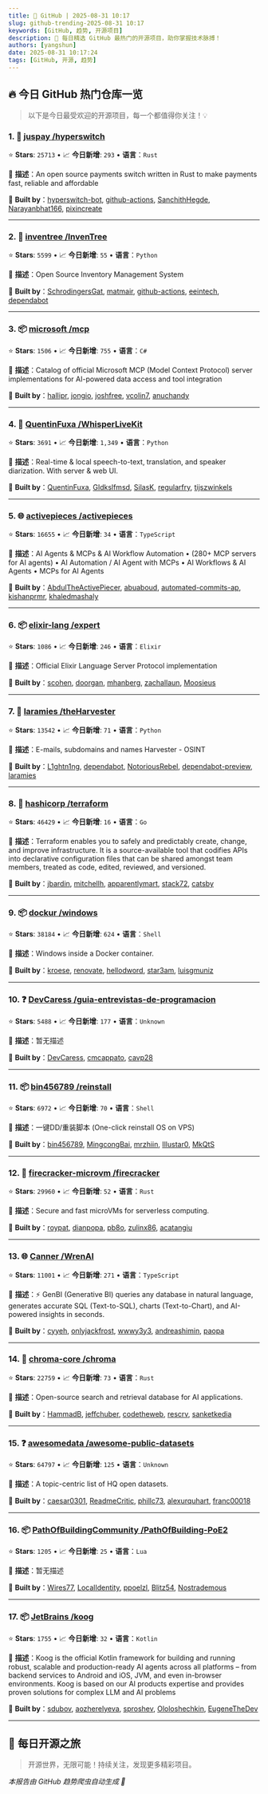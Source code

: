 ```yaml
---
title: 🚀 GitHub | 2025-08-31 10:17
slug: github-trending-2025-08-31 10:17
keywords: [GitHub, 趋势, 开源项目]
description: 🌟 每日精选 GitHub 最热门的开源项目，助你掌握技术脉搏！
authors: [yangshun]
date: 2025-08-31 10:17:24
tags: [GitHub, 开源, 趋势]
---
```


## 🔥 今日 GitHub 热门仓库一览

> 以下是今日最受欢迎的开源项目，每一个都值得你关注！💡

### 1. 🦀 [juspay /hyperswitch](https://github.com/juspay/hyperswitch)

⭐ **Stars**: `25713`   •   📈 **今日新增**: `293`   •   **语言**：`Rust`

📝 **描述**：An open source payments switch written in Rust to make payments fast, reliable and affordable

🤝 **Built by**：[hyperswitch-bot](https://github.com/hyperswitch-bot), [github-actions](https://github.com/github-actions), [SanchithHegde](https://github.com/SanchithHegde), [Narayanbhat166](https://github.com/Narayanbhat166), [pixincreate](https://github.com/pixincreate)

---

### 2. 🐍 [inventree /InvenTree](https://github.com/inventree/InvenTree)

⭐ **Stars**: `5599`   •   📈 **今日新增**: `55`   •   **语言**：`Python`

📝 **描述**：Open Source Inventory Management System

🤝 **Built by**：[SchrodingersGat](https://github.com/SchrodingersGat), [matmair](https://github.com/matmair), [github-actions](https://github.com/github-actions), [eeintech](https://github.com/eeintech), [dependabot](https://github.com/dependabot)

---

### 3. 📦 [microsoft /mcp](https://github.com/microsoft/mcp)

⭐ **Stars**: `1506`   •   📈 **今日新增**: `755`   •   **语言**：`C#`

📝 **描述**：Catalog of official Microsoft MCP (Model Context Protocol) server implementations for AI-powered data access and tool integration

🤝 **Built by**：[hallipr](https://github.com/hallipr), [jongio](https://github.com/jongio), [joshfree](https://github.com/joshfree), [vcolin7](https://github.com/vcolin7), [anuchandy](https://github.com/anuchandy)

---

### 4. 🐍 [QuentinFuxa /WhisperLiveKit](https://github.com/QuentinFuxa/WhisperLiveKit)

⭐ **Stars**: `3691`   •   📈 **今日新增**: `1,349`   •   **语言**：`Python`

📝 **描述**：Real-time & local speech-to-text, translation, and speaker diarization. With server & web UI.

🤝 **Built by**：[QuentinFuxa](https://github.com/QuentinFuxa), [Gldkslfmsd](https://github.com/Gldkslfmsd), [SilasK](https://github.com/SilasK), [regularfry](https://github.com/regularfry), [tijszwinkels](https://github.com/tijszwinkels)

---

### 5. 🌐 [activepieces /activepieces](https://github.com/activepieces/activepieces)

⭐ **Stars**: `16655`   •   📈 **今日新增**: `34`   •   **语言**：`TypeScript`

📝 **描述**：AI Agents & MCPs & AI Workflow Automation • (280+ MCP servers for AI agents) • AI Automation / AI Agent with MCPs • AI Workflows & AI Agents • MCPs for AI Agents

🤝 **Built by**：[AbdulTheActivePiecer](https://github.com/AbdulTheActivePiecer), [abuaboud](https://github.com/abuaboud), [automated-commits-ap](https://github.com/automated-commits-ap), [kishanprmr](https://github.com/kishanprmr), [khaledmashaly](https://github.com/khaledmashaly)

---

### 6. 📦 [elixir-lang /expert](https://github.com/elixir-lang/expert)

⭐ **Stars**: `1086`   •   📈 **今日新增**: `246`   •   **语言**：`Elixir`

📝 **描述**：Official Elixir Language Server Protocol implementation

🤝 **Built by**：[scohen](https://github.com/scohen), [doorgan](https://github.com/doorgan), [mhanberg](https://github.com/mhanberg), [zachallaun](https://github.com/zachallaun), [Moosieus](https://github.com/Moosieus)

---

### 7. 🐍 [laramies /theHarvester](https://github.com/laramies/theHarvester)

⭐ **Stars**: `13542`   •   📈 **今日新增**: `71`   •   **语言**：`Python`

📝 **描述**：E-mails, subdomains and names Harvester - OSINT

🤝 **Built by**：[L1ghtn1ng](https://github.com/L1ghtn1ng), [dependabot](https://github.com/dependabot), [NotoriousRebel](https://github.com/NotoriousRebel), [dependabot-preview](https://github.com/dependabot-preview), [laramies](https://github.com/laramies)

---

### 8. 🚦 [hashicorp /terraform](https://github.com/hashicorp/terraform)

⭐ **Stars**: `46429`   •   📈 **今日新增**: `16`   •   **语言**：`Go`

📝 **描述**：Terraform enables you to safely and predictably create, change, and improve infrastructure. It is a source-available tool that codifies APIs into declarative configuration files that can be shared amongst team members, treated as code, edited, reviewed, and versioned.

🤝 **Built by**：[jbardin](https://github.com/jbardin), [mitchellh](https://github.com/mitchellh), [apparentlymart](https://github.com/apparentlymart), [stack72](https://github.com/stack72), [catsby](https://github.com/catsby)

---

### 9. 📦 [dockur /windows](https://github.com/dockur/windows)

⭐ **Stars**: `38184`   •   📈 **今日新增**: `624`   •   **语言**：`Shell`

📝 **描述**：Windows inside a Docker container.

🤝 **Built by**：[kroese](https://github.com/kroese), [renovate](https://github.com/renovate), [hellodword](https://github.com/hellodword), [star3am](https://github.com/star3am), [luisgmuniz](https://github.com/luisgmuniz)

---

### 10. ❓ [DevCaress /guia-entrevistas-de-programacion](https://github.com/DevCaress/guia-entrevistas-de-programacion)

⭐ **Stars**: `5488`   •   📈 **今日新增**: `177`   •   **语言**：`Unknown`

📝 **描述**：暂无描述

🤝 **Built by**：[DevCaress](https://github.com/DevCaress), [cmcappato](https://github.com/cmcappato), [cavp28](https://github.com/cavp28)

---

### 11. 📦 [bin456789 /reinstall](https://github.com/bin456789/reinstall)

⭐ **Stars**: `6972`   •   📈 **今日新增**: `70`   •   **语言**：`Shell`

📝 **描述**：一键DD/重装脚本 (One-click reinstall OS on VPS)

🤝 **Built by**：[bin456789](https://github.com/bin456789), [MingcongBai](https://github.com/MingcongBai), [mrzhiin](https://github.com/mrzhiin), [Illustar0](https://github.com/Illustar0), [MkQtS](https://github.com/MkQtS)

---

### 12. 🦀 [firecracker-microvm /firecracker](https://github.com/firecracker-microvm/firecracker)

⭐ **Stars**: `29960`   •   📈 **今日新增**: `52`   •   **语言**：`Rust`

📝 **描述**：Secure and fast microVMs for serverless computing.

🤝 **Built by**：[roypat](https://github.com/roypat), [dianpopa](https://github.com/dianpopa), [pb8o](https://github.com/pb8o), [zulinx86](https://github.com/zulinx86), [acatangiu](https://github.com/acatangiu)

---

### 13. 🌐 [Canner /WrenAI](https://github.com/Canner/WrenAI)

⭐ **Stars**: `11001`   •   📈 **今日新增**: `271`   •   **语言**：`TypeScript`

📝 **描述**：⚡️ GenBI (Generative BI) queries any database in natural language, generates accurate SQL (Text-to-SQL), charts (Text-to-Chart), and AI-powered insights in seconds.

🤝 **Built by**：[cyyeh](https://github.com/cyyeh), [onlyjackfrost](https://github.com/onlyjackfrost), [wwwy3y3](https://github.com/wwwy3y3), [andreashimin](https://github.com/andreashimin), [paopa](https://github.com/paopa)

---

### 14. 🦀 [chroma-core /chroma](https://github.com/chroma-core/chroma)

⭐ **Stars**: `22759`   •   📈 **今日新增**: `73`   •   **语言**：`Rust`

📝 **描述**：Open-source search and retrieval database for AI applications.

🤝 **Built by**：[HammadB](https://github.com/HammadB), [jeffchuber](https://github.com/jeffchuber), [codetheweb](https://github.com/codetheweb), [rescrv](https://github.com/rescrv), [sanketkedia](https://github.com/sanketkedia)

---

### 15. ❓ [awesomedata /awesome-public-datasets](https://github.com/awesomedata/awesome-public-datasets)

⭐ **Stars**: `64797`   •   📈 **今日新增**: `125`   •   **语言**：`Unknown`

📝 **描述**：A topic-centric list of HQ open datasets.

🤝 **Built by**：[caesar0301](https://github.com/caesar0301), [ReadmeCritic](https://github.com/ReadmeCritic), [phillc73](https://github.com/phillc73), [alexurquhart](https://github.com/alexurquhart), [franc00018](https://github.com/franc00018)

---

### 16. 📦 [PathOfBuildingCommunity /PathOfBuilding-PoE2](https://github.com/PathOfBuildingCommunity/PathOfBuilding-PoE2)

⭐ **Stars**: `1205`   •   📈 **今日新增**: `25`   •   **语言**：`Lua`

📝 **描述**：暂无描述

🤝 **Built by**：[Wires77](https://github.com/Wires77), [LocalIdentity](https://github.com/LocalIdentity), [ppoelzl](https://github.com/ppoelzl), [Blitz54](https://github.com/Blitz54), [Nostrademous](https://github.com/Nostrademous)

---

### 17. 📦 [JetBrains /koog](https://github.com/JetBrains/koog)

⭐ **Stars**: `1755`   •   📈 **今日新增**: `32`   •   **语言**：`Kotlin`

📝 **描述**：Koog is the official Kotlin framework for building and running robust, scalable and production-ready AI agents across all platforms – from backend services to Android and iOS, JVM, and even in-browser environments. Koog is based on our AI products expertise and provides proven solutions for complex LLM and AI problems

🤝 **Built by**：[sdubov](https://github.com/sdubov), [aozherelyeva](https://github.com/aozherelyeva), [sproshev](https://github.com/sproshev), [Ololoshechkin](https://github.com/Ololoshechkin), [EugeneTheDev](https://github.com/EugeneTheDev)

---

## 🌈 每日开源之旅

> 开源世界，无限可能！持续关注，发现更多精彩项目。

*本报告由 GitHub 趋势爬虫自动生成 🤖*
